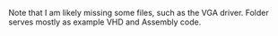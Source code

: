 Note that I am likely missing some files, such as the VGA driver. Folder serves mostly as example VHD and Assembly code.
